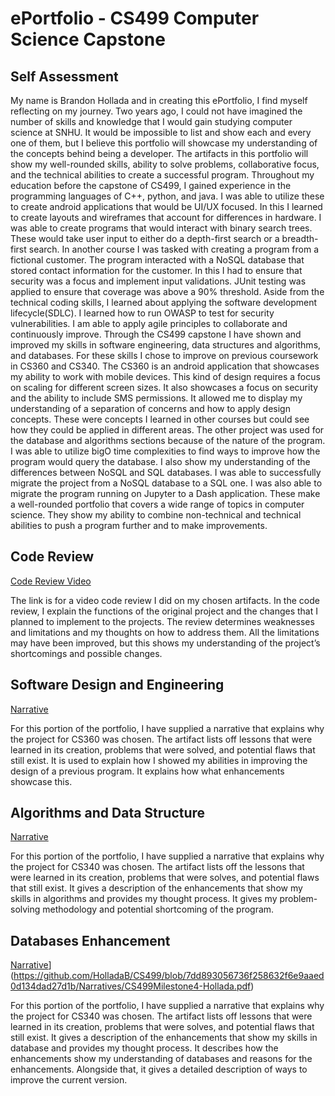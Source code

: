 # ePortfolio - CS499 Computer Science Capstone
## Self Assessment
My name is Brandon Hollada and in creating this ePortfolio, I find myself reflecting on my journey. Two years ago, I could not have imagined the number of skills and knowledge that I would gain studying computer science at SNHU. It would be impossible to list and show each and every one of them, but I believe this portfolio will showcase my understanding of the concepts behind being a developer. The artifacts in this portfolio will show my well-rounded skills, ability to solve problems, collaborative focus, and the technical abilities to create a successful program. Throughout my education before the capstone of CS499, I gained experience in the programming languages of C++, python, and java. I was able to utilize these to create android applications that would be UI/UX focused. In this I learned to create layouts and wireframes that account for differences in hardware. I was able to create programs that would interact with binary search trees. These would take user input to either do a depth-first search or a breadth-first search. In another course I was tasked with creating a program from a fictional customer. The program interacted with a NoSQL database that stored contact information for the customer. In this I had to ensure that security was a focus and implement input validations. JUnit testing was applied to ensure that coverage was above a 90% threshold. Aside from the technical coding skills, I learned about applying the software development lifecycle(SDLC). I learned how to run OWASP to test for security vulnerabilities. I am able to apply agile principles to collaborate and continuously improve. 
	Through the CS499 capstone I have shown and improved my skills in software engineering, data structures and algorithms, and databases. For these skills I chose to improve on previous coursework in CS360 and CS340. The CS360 is an android application that showcases my ability to work with mobile devices. This kind of design requires a focus on scaling for different screen sizes. It also showcases a focus on security and the ability to include SMS permissions. It allowed me to display my understanding of a separation of concerns and how to apply design concepts. These were concepts I learned in other courses but could see how they could be applied in different areas. The other project was used for the database and algorithms sections because of the nature of the program. I was able to utilize bigO time complexities to find ways to improve how the program would query the database. I also show my understanding of the differences between NoSQL and SQL databases. I was able to successfully migrate the project from a NoSQL database to a SQL one. I was also able to migrate the program running on Jupyter to a Dash application. These make a well-rounded portfolio that covers a wide range of topics in computer science. They show my ability to combine non-technical and technical abilities to push a program further and to make improvements. 

 ## Code Review
[Code Review Video](https://youtu.be/2sgM6CZ2jz8)

The link is for a video code review I did on my chosen artifacts. In the code review, I explain the functions of the original project and the changes that I planned to implement to the projects. The review determines weaknesses and limitations and my thoughts on how to address them. All the limitations may have been improved, but this shows my understanding of the project’s shortcomings and possible changes. 

## Software Design and Engineering
[Narrative](https://github.com/HolladaB/CS499/blob/49a8b89713a3292fba86e5f44f4e1830bce05ea4/Narratives/CS499Milestone2-Hollada.pdf)

For this portion of the portfolio, I have supplied a narrative that explains why the project for CS360 was chosen. The artifact lists off lessons that were learned in its creation, problems that were solved, and potential flaws that still exist. It is used to explain how I showed my abilities in improving the design of a previous program. It explains how what enhancements showcase this. 

## Algorithms and Data Structure
[Narrative](https://github.com/HolladaB/CS499/blob/05de416267f26e0a67dedbfd189459144ee43894/Narratives/CS499Milestone3-Hollada.pdf)

For this portion of the portfolio, I have supplied a narrative that explains why the project for CS340 was chosen. The artifact lists off the lessons that were learned in its creation, problems that were solves, and potential flaws that still exist. It gives a description of the enhancements that show my skills in algorithms and provides my thought process. It gives my problem-solving methodology and potential shortcoming of the program. 

## Databases Enhancement
[Narrative](https://github.com/HolladaB/CS499/blob/49a8b89713a3292fba86e5f44f4e1830bce05ea4/Narratives/CS499Milestone2-Hollada.pdf)](https://github.com/HolladaB/CS499/blob/7dd893056736f258632f6e9aaed0d134dad27d1b/Narratives/CS499Milestone4-Hollada.pdf)

For this portion of the portfolio, I have supplied a narrative that explains why the project for CS340 was chosen. The artifact lists off lessons that were learned in its creation, problems that were solves, and potential flaws that still exist. It gives a description of the enhancements that show my skills in database and provides my thought process. It describes how the enhancements show my understanding of databases and reasons for the enhancements. Alongside that, it gives a detailed description of ways to improve the current version.  
